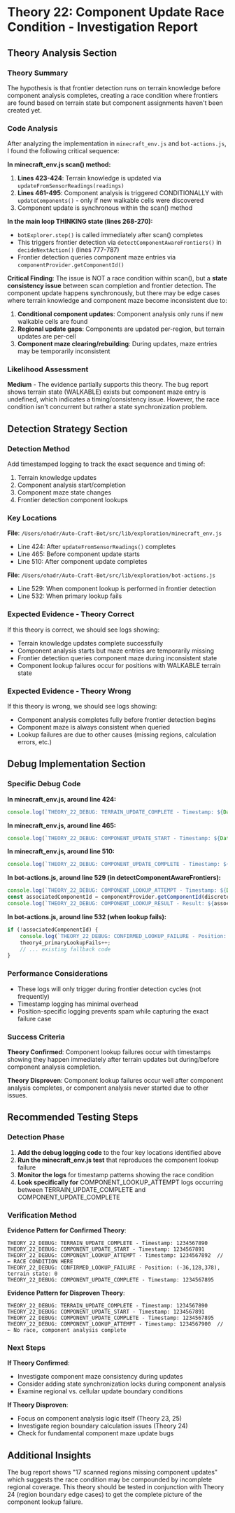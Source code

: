 # Theory 22: Component Update Race Condition - Investigation Report

## Theory Analysis Section

### Theory Summary
The hypothesis is that frontier detection runs on terrain knowledge before component analysis completes, creating a race condition where frontiers are found based on terrain state but component assignments haven't been created yet.

### Code Analysis
After analyzing the implementation in `minecraft_env.js` and `bot-actions.js`, I found the following critical sequence:

**In minecraft_env.js scan() method:**
1. **Lines 423-424**: Terrain knowledge is updated via `updateFromSensorReadings(readings)`
2. **Lines 461-495**: Component analysis is triggered CONDITIONALLY with `updateComponents()` - only if new walkable cells were discovered
3. Component update is synchronous within the scan() method

**In the main loop THINKING state (lines 268-270):**
- `botExplorer.step()` is called immediately after scan() completes  
- This triggers frontier detection via `detectComponentAwareFrontiers()` in `decideNextAction()` (lines 777-787)
- Frontier detection queries component maze entries via `componentProvider.getComponentId()`

**Critical Finding**: The issue is NOT a race condition within scan(), but a **state consistency issue** between scan completion and frontier detection. The component update happens synchronously, but there may be edge cases where terrain knowledge and component maze become inconsistent due to:

1. **Conditional component updates**: Component analysis only runs if new walkable cells are found
2. **Regional update gaps**: Components are updated per-region, but terrain updates are per-cell
3. **Component maze clearing/rebuilding**: During updates, maze entries may be temporarily inconsistent

### Likelihood Assessment
**Medium** - The evidence partially supports this theory. The bug report shows terrain state (WALKABLE) exists but component maze entry is undefined, which indicates a timing/consistency issue. However, the race condition isn't concurrent but rather a state synchronization problem.

## Detection Strategy Section

### Detection Method
Add timestamped logging to track the exact sequence and timing of:
1. Terrain knowledge updates
2. Component analysis start/completion
3. Component maze state changes
4. Frontier detection component lookups

### Key Locations
**File**: `/Users/ohadr/Auto-Craft-Bot/src/lib/exploration/minecraft_env.js`
- Line 424: After `updateFromSensorReadings()` completes
- Line 465: Before component update starts
- Line 510: After component update completes

**File**: `/Users/ohadr/Auto-Craft-Bot/src/lib/exploration/bot-actions.js`
- Line 529: When component lookup is performed in frontier detection
- Line 532: When primary lookup fails

### Expected Evidence - Theory Correct
If this theory is correct, we should see logs showing:
- Terrain knowledge updates complete successfully
- Component analysis starts but maze entries are temporarily missing
- Frontier detection queries component maze during inconsistent state
- Component lookup failures occur for positions with WALKABLE terrain state

### Expected Evidence - Theory Wrong  
If this theory is wrong, we should see logs showing:
- Component analysis completes fully before frontier detection begins
- Component maze is always consistent when queried
- Lookup failures are due to other causes (missing regions, calculation errors, etc.)

## Debug Implementation Section

### Specific Debug Code

**In minecraft_env.js, around line 424:**
```javascript
console.log(`THEORY_22_DEBUG: TERRAIN_UPDATE_COMPLETE - Timestamp: ${Date.now()}, newCells: ${newCells.length}`)
```

**In minecraft_env.js, around line 465:**
```javascript
console.log(`THEORY_22_DEBUG: COMPONENT_UPDATE_START - Timestamp: ${Date.now()}, cells to process: ${newCells.length}`)
```

**In minecraft_env.js, around line 510:**
```javascript
console.log(`THEORY_22_DEBUG: COMPONENT_UPDATE_COMPLETE - Timestamp: ${Date.now()}, maze entries: ${Object.keys(this.botKnowledge.componentColoredMaze).length}`)
```

**In bot-actions.js, around line 529 (in detectComponentAwareFrontiers):**
```javascript
console.log(`THEORY_22_DEBUG: COMPONENT_LOOKUP_ATTEMPT - Timestamp: ${Date.now()}, position: (${discretePosition.x},${discretePosition.y},${discretePosition.z})`)
const associatedComponentId = componentProvider.getComponentId(discretePosition);
console.log(`THEORY_22_DEBUG: COMPONENT_LOOKUP_RESULT - Result: ${associatedComponentId || 'undefined'}`)
```

**In bot-actions.js, around line 532 (when lookup fails):**
```javascript
if (!associatedComponentId) {
    console.log(`THEORY_22_DEBUG: CONFIRMED_LOOKUP_FAILURE - Position: (${discretePosition.x},${discretePosition.y},${discretePosition.z}), terrain state: ${worldDataProvider.getCellState?.(discretePosition.x, discretePosition.y, discretePosition.z) || 'unknown'}`)
    theory4_primaryLookupFails++;
    // ... existing fallback code
}
```

### Performance Considerations
- These logs will only trigger during frontier detection cycles (not frequently)
- Timestamp logging has minimal overhead
- Position-specific logging prevents spam while capturing the exact failure case

### Success Criteria
**Theory Confirmed**: Component lookup failures occur with timestamps showing they happen immediately after terrain updates but during/before component analysis completion.

**Theory Disproven**: Component lookup failures occur well after component analysis completes, or component analysis never started due to other issues.

## Recommended Testing Steps

### Detection Phase
1. **Add the debug logging code** to the four key locations identified above
2. **Run the minecraft_env.js test** that reproduces the component lookup failure
3. **Monitor the logs** for timestamp patterns showing the race condition
4. **Look specifically for** COMPONENT_LOOKUP_ATTEMPT logs occurring between TERRAIN_UPDATE_COMPLETE and COMPONENT_UPDATE_COMPLETE

### Verification Method
**Evidence Pattern for Confirmed Theory**:
```
THEORY_22_DEBUG: TERRAIN_UPDATE_COMPLETE - Timestamp: 1234567890
THEORY_22_DEBUG: COMPONENT_UPDATE_START - Timestamp: 1234567891  
THEORY_22_DEBUG: COMPONENT_LOOKUP_ATTEMPT - Timestamp: 1234567892  // ← RACE CONDITION HERE
THEORY_22_DEBUG: CONFIRMED_LOOKUP_FAILURE - Position: (-36,128,378), terrain state: 0
THEORY_22_DEBUG: COMPONENT_UPDATE_COMPLETE - Timestamp: 1234567895
```

**Evidence Pattern for Disproven Theory**:
```
THEORY_22_DEBUG: TERRAIN_UPDATE_COMPLETE - Timestamp: 1234567890
THEORY_22_DEBUG: COMPONENT_UPDATE_START - Timestamp: 1234567891
THEORY_22_DEBUG: COMPONENT_UPDATE_COMPLETE - Timestamp: 1234567895
THEORY_22_DEBUG: COMPONENT_LOOKUP_ATTEMPT - Timestamp: 1234567900  // ← No race, component analysis complete
```

### Next Steps
**If Theory Confirmed**:
- Investigate component maze consistency during updates
- Consider adding state synchronization locks during component analysis
- Examine regional vs. cellular update boundary conditions

**If Theory Disproven**:  
- Focus on component analysis logic itself (Theory 23, 25)
- Investigate region boundary calculation issues (Theory 24)
- Check for fundamental component maze update bugs

## Additional Insights

The bug report shows "17 scanned regions missing component updates" which suggests the race condition may be compounded by incomplete regional coverage. This theory should be tested in conjunction with Theory 24 (region boundary edge cases) to get the complete picture of the component lookup failure.